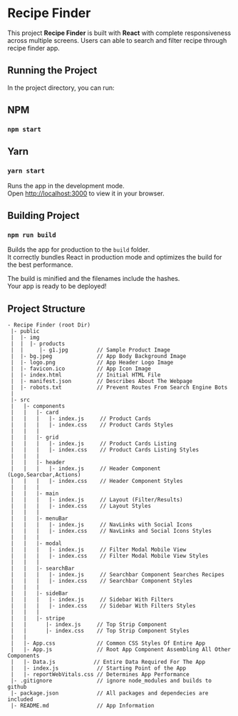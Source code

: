 # Recipe Finder

This project <b>Recipe Finder</b> is built with <b>React</b> with complete responsiveness across multiple screens. Users can able to search and filter recipe through recipe finder app.

## Running the Project

In the project directory, you can run:

## NPM
### `npm start`
## Yarn
### `yarn start`

Runs the app in the development mode.\
Open [http://localhost:3000](http://localhost:3000) to view it in your browser.


## Building Project
### `npm run build`
Builds the app for production to the `build` folder.\
It correctly bundles React in production mode and optimizes the build for the best performance.

The build is minified and the filenames include the hashes.\
Your app is ready to be deployed!

## Project Structure

```
- Recipe Finder (root Dir)
 |- public
 |  |- img            
 |  |  |- products
 |  |     |- g1.jpg         // Sample Product Image
 |  |- bg.jpeg              // App Body Background Image
 |  |- logo.png             // App Header Logo Image
 |  |- favicon.ico          // App Icon Image
 |  |- index.html           // Initial HTML File
 |  |- manifest.json        // Describes About The Webpage
 |  |- robots.txt           // Prevent Routes From Search Engine Bots
 |
 |- src
 |   |- components
 |   |   |- card       
 |   |   |   |- index.js     // Product Cards
 |   |   |   |- index.css    // Product Cards Styles
 |   |   |
 |   |   |- grid
 |   |   |   |- index.js     // Product Cards Listing
 |   |   |   |- index.css    // Product Cards Listing Styles
 |   |   |
 |   |   |- header     
 |   |   |   |- index.js     // Header Component (Logo,Searcbar,Actions)
 |   |   |   |- index.css    // Header Component Styles
 |   |   |
 |   |   |- main
 |   |   |   |- index.js     // Layout (Filter/Results)
 |   |   |   |- index.css    // Layout Styles
 |   |   |
 |   |   |- menuBar
 |   |   |   |- index.js     // NavLinks with Social Icons
 |   |   |   |- index.css    // NavLinks and Social Icons Styles
 |   |   |
 |   |   |- modal    
 |   |   |   |- index.js     // Filter Modal Mobile View
 |   |   |   |- index.css    // Filter Modal Mobile View Styles
 |   |   |
 |   |   |- searchBar    
 |   |   |   |- index.js     // Searchbar Component Searches Recipes
 |   |   |   |- index.css    // Searchbar Component Styles
 |   |   |
 |   |   |- sideBar
 |   |   |   |- index.js     // Sidebar With Filters
 |   |   |   |- index.css    // Sidebar With Filters Styles
 |   |   |
 |   |   |- stripe
 |   |      |- index.js     // Top Strip Component
 |   |      |- index.css    // Top Strip Component Styles
 |   |
 |   |- App.css             // Common CSS Styles Of Entire App
 |   |- App.js              // Root App Component Assembling All Other Components
 |   |- Data.js            // Entire Data Required For The App
 |   |- index.js            // Starting Point of the App
 |   |- reportWebVitals.css // Determines App Performance
 |- .gitignore              // ignore node_modules and builds to github
 |- package.json            // All packages and dependecies are included
 |- README.md               // App Information
 ```